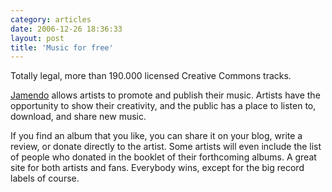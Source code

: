 ```yaml
---
category: articles
date: 2006-12-26 18:36:33
layout: post
title: 'Music for free'
---
```


<p>Totally legal, more than 190.000 licensed Creative Commons tracks.</p>

<p><a href="http://www.jamendo.com/en/">Jamendo</a> allows artists to promote and publish their music. Artists have the opportunity to show their creativity, and the public has a place to listen to, download, and share new music.</p>

<p>If you find an album that you like, you can share it on your blog, write a review, or donate directly to the artist. Some artists will even include the list of people who donated in the booklet of their forthcoming albums. A great site for both artists and fans. Everybody wins, except for the big record labels of course.</p>

